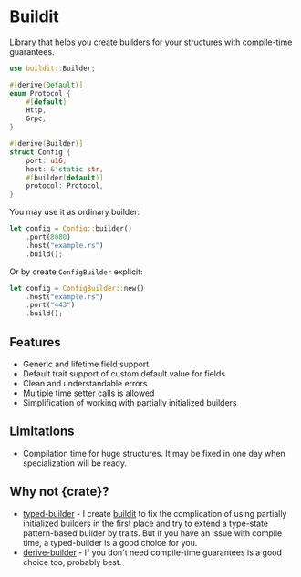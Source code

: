 # Buildit
Library that helps you create builders for your structures with compile-time guarantees.

```rust
use buildit::Builder;

#[derive(Default)]
enum Protocol {
    #[default]
    Http,
    Grpc,
}

#[derive(Builder)]
struct Config {
    port: u16,
    host: &'static str,
    #[builder(default)]
    protocol: Protocol,
}
```
You may use it as ordinary builder:

```rust
let config = Config::builder()
    .port(8080)
    .host("example.rs")
    .build();
```
Or by create `ConfigBuilder` explicit:
```rust
let config = ConfigBuilder::new()
    .host("example.rs")
    .port("443")
    .build();
```

## Features
- Generic and lifetime field support
- Default trait support of custom default value for fields
- Clean and understandable errors
- Multiple time setter calls is allowed
- Simplification of working with partially initialized builders

## Limitations
- Compilation time for huge structures. It may be fixed in one day when specialization will be ready.

## Why not {crate}?

* [typed-builder] - I create [buildit] to fix the complication of using partially initialized builders in the first place and try to extend a type-state pattern-based builder by traits. But if you have an issue with compile time, a typed-builder is a good choice for you.
* [derive-builder] - If you don't need compile-time guarantees is a good choice too, probably best.


[typed-builder]: https://crates.io/crates/typed-builder
[derive-builder]: https://crates.io/crates/derive_builder
[buildit]: https://crates.io/crates/buildit
